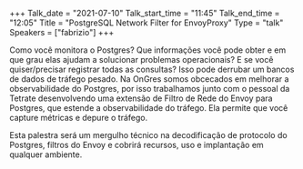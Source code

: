 +++
Talk_date = "2021-07-10"
Talk_start_time = "11:45"
Talk_end_time = "12:05"
Title = "PostgreSQL Network Filter for EnvoyProxy"
Type = "talk"
Speakers = ["fabrizio"]
+++

Como você monitora o Postgres? Que informações você pode obter e em que grau elas ajudam a solucionar problemas operacionais? E se você quiser/precisar registrar todas as consultas? Isso pode derrubar um bancos de dados de tráfego pesado. Na OnGres somos obcecados em melhorar a observabilidade do Postgres, por isso trabalhamos junto com o pessoal da Tetrate desenvolvendo uma extensão de Filtro de Rede do Envoy para Postgres, que estende a observabilidade do tráfego. Ela permite que você capture métricas e depure o tráfego.

Esta palestra será um mergulho técnico na decodificação de protocolo do Postgres, filtros do Envoy e cobrirá recursos, uso e implantação em qualquer ambiente.